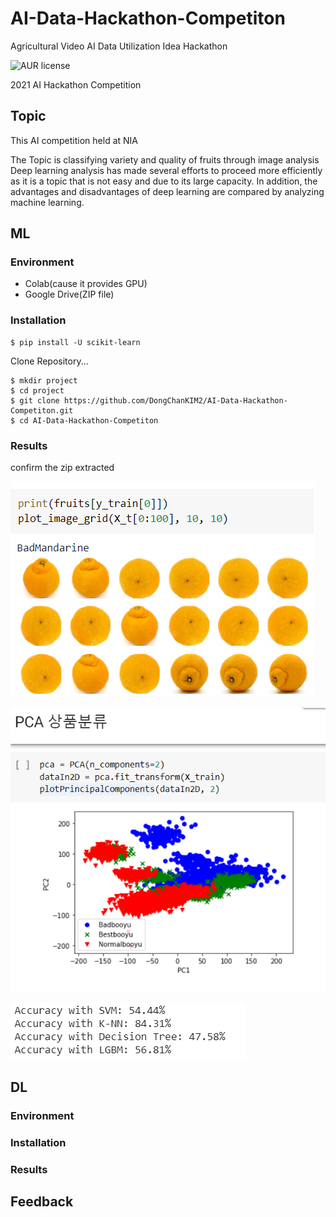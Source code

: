 # AI-Data-Hackathon-Competiton
Agricultural Video AI Data Utilization Idea Hackathon

![AUR license](https://img.shields.io/aur/license/android-studio)

2021 AI Hackathon Competition



## Topic

This AI competition held at NIA 

The Topic is classifying variety and quality of fruits through image analysis  
Deep learning analysis has made several efforts to proceed more efficiently as it is a topic that is not easy and due to its large capacity.
In addition, the advantages and disadvantages of deep learning are compared by analyzing machine learning.



## ML

### Environment

- Colab(cause it provides GPU)
- Google Drive(ZIP file)

### Installation

```
$ pip install -U scikit-learn
```

Clone Repository...

```
$ mkdir project
$ cd project
$ git clone https://github.com/DongChanKIM2/AI-Data-Hackathon-Competiton.git
$ cd AI-Data-Hackathon-Competiton
```

### Results

confirm the zip extracted

![image-20210408153737035](README.assets/image-20210408153737035.png)

![image-20210408153810047](README.assets/image-20210408153810047.png)

![image-20210408153843925](README.assets/image-20210408153843925.png)



## DL

### Environment

### Installation

### Results





## Feedback

